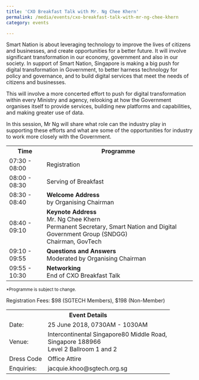 ```yaml
---
title: 'CXO Breakfast Talk with Mr. Ng Chee Khern'
permalink: /media/events/cxo-breakfast-talk-with-mr-ng-chee-khern
category: events

---
```



Smart Nation is about leveraging technology to improve the lives of citizens and businesses, and create opportunities for a better future. It will involve significant transformation in our economy, government and also in our society. In support of Smart Nation, Singapore is making a big push for digital transformation in Government, to better harness technology for policy and governance, and to build digital services that meet the needs of citizens and businesses. 

This will involve a more concerted effort to push for digital transformation within every Ministry and agency, relooking at how the Government organises itself to provide services, building new platforms and capabilities, and making greater use of data.

In this session, Mr Ng will share what role can the industry play in supporting these efforts and what are some of the opportunities for industry to work more closely with the Government.

<table>
  <tr>
    <th>Time</th>
    <th>Programme</th>
  </tr>
  <tr>
    <td>07:30 - 08:00</td>
    <td>Registration</td>
  </tr>
  <tr>
    <td>08:00 - 08:30</td>
    <td>Serving of Breakfast</td>
  </tr>
  <tr>
    <td>08:30 - 08:40</td>
    <td><span style="font-weight:bold">Welcome Address </span><br>by Organising Chairman</td>
  </tr>
  <tr>
    <td>08:40 - 09:10</td>
    <td><span style="font-weight:bold">Keynote Address</span><br>Mr. Ng Chee Khern<br>Permanent Secretary, Smart Nation and Digital Government Group (SNDGG)<br>Chairman, GovTech</td>
  </tr>
  <tr>
    <td>09:10 - 09:55</td>
    <td><span style="font-weight:bold">Questions and Answers</span><br>Moderated by Organising Chairman</td>
  </tr>
  <tr>
    <td>09:55 - 10:30</td>
    <td><span style="font-weight:bold">Networking</span><br>End of CXO Breakfast Talk</td>
  </tr>
</table>

<sub>*Programme is subject to change.</sub>

Registration Fees: $98 (SGTECH Members), $198 (Non-Member)


<table>
  <tr>
    <th colspan="2">Event Details </th>
  </tr>
  <tr>
    <td>Date:</td>
    <td>25 June 2018, 0730AM - 1030AM</td>
  </tr>
  <tr>
    <td>Venue:</td>
    <td>Intercontinental Singapore80 Middle Road, <br>Singapore 188966<br>Level 2 Ballroom 1 and 2</td>
  </tr>
  <tr>
    <td>Dress Code</td>
    <td>Office Attire</td>
  </tr>
  <tr>
    <td>Enquiries:</td>
    <td>jacquie.khoo@sgtech.org.sg</td>
  </tr>
</table>





